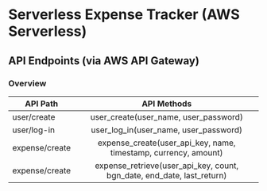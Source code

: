 # Serverless Expense Tracker (AWS Serverless)


## API Endpoints (via AWS API Gateway)

### Overview 

| API Path       | API Methods                                                               |
| -------------- | :-----------------------------------------------------------------------: |
| user/create    | user_create(user_name, user_password)                                     |
| user/log-in    | user_log_in(user_name, user_password)                                     |
| expense/create | expense_create(user_api_key, name, timestamp, currency, amount)           |
| expense/create | expense_retrieve(user_api_key, count, bgn_date, end_date, last_return)    |





